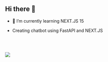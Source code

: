 ## Hi there 👋

<!--
**AJBrinas/AJBrinas** is a ✨ _special_ ✨ repository because its `README.md` (this file) appears on your GitHub profile.

Here are some ideas to get you started:

- 🔭 I’m currently working on ...
- 🌱 I’m currently learning ...
- 👯 I’m looking to collaborate on ...
- 🤔 I’m looking for help with ...
- 💬 Ask me about ...
- 📫 How to reach me: ...
- 😄 Pronouns: ...
- ⚡ Fun fact: ...
-->
- 🌱 I’m currently learning NEXT.JS 15
- Creating chatbot using FastAPI and NEXT.JS

  <br />
  <br />
<a href="https://www.buymeacoffee.com/drewbrinash"><img src="https://img.buymeacoffee.com/button-api/?text=Buy me a coffee&emoji=☕&slug=drewbrinash&button_colour=5F7FFF&font_colour=ffffff&font_family=Cookie&outline_colour=000000&coffee_colour=FFDD00" /></a>

